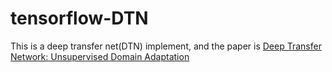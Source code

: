 # tensorflow-DTN
This is a deep transfer net(DTN) implement, and the paper is [Deep Transfer Network: Unsupervised Domain Adaptation](https://arxiv.org/pdf/1503.00591.pdf)
